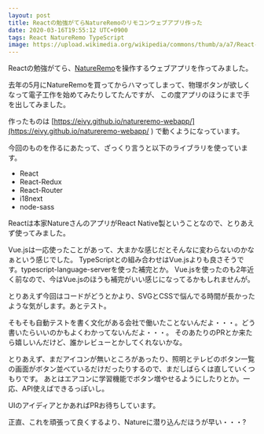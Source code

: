 ```yaml
---
layout: post
title: Reactの勉強がてらNatureRemoのリモコンウェブアプリ作った
date: 2020-03-16T19:55:12 UTC+0900
tags: React NatureRemo TypeScript
image: https://upload.wikimedia.org/wikipedia/commons/thumb/a/a7/React-icon.svg/1200px-React-icon.svg.png
---
```


Reactの勉強がてら、[NatureRemo]()を操作するウェブアプリを作ってみました。

<div class="github-card" data-github="Eivy/natureremo-webapp" data-width="400" data-height="" data-theme="default"></div>
<script src="//cdn.jsdelivr.net/github-cards/latest/widget.js"></script>

去年の5月にNatureRemoを買ってからハマってしまって、物理ボタンが欲しくなって電子工作を始めてみたりしてたんですが、
この度アプリのほうにまで手を出してみました。

作ったものは [https://eivy.github.io/natureremo-webapp/](https://eivy.github.io/natureremo-webapp/ ) で動くようになっています。

今回のものを作るにあたって、ざっくり言うと以下のライブラリを使っています。

- React
- React-Redux
- React-Router
- i18next
- node-sass

Reactは本家NatureさんのアプリがReact Native製ということなので、とりあえず使ってみました。

Vue.jsは一応使ったことがあって、大まかな感じだとそんなに変わらないのかなぁという感じでした。
TypeScriptとの組み合わせはVue.jsよりも良さそうです。typescript-language-serverを使った補完とか。
Vue.jsを使ったのも2年近く前なので、今はVue.jsのほうも補完がいい感じになってるかもしれませんが。

とりあえず今回はコードがどうとかより、SVGとCSSで悩んでる時間が長かったような気がします。あとテスト。

そもそも自動テストを書く文化がある会社で働いたことないんだよ・・・。どう書いたらいいのかもよくわかってないんだよ・・・。
そのあたりのPRとか来たら嬉しいんだけど、誰かレビューとかしてくれないかな。

とりあえず、まだアイコンが無いところがあったり、照明とテレビのボタン一覧の画面がボタン並べているだけだったりするので、まだしばらくは直していくつもりです。
あとはエアコンに学習機能でボタン増やせるようにしたりとか。一応、API使えばできるっぽいし。

UIのアイディアとかあればPRお待ちしています。

正直、これを頑張って良くするより、Natureに潜り込んだほうが早い・・・?
